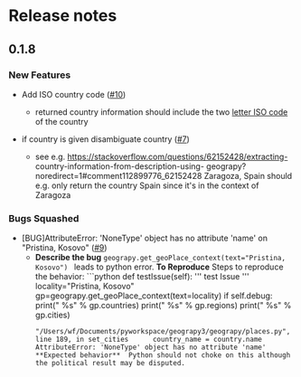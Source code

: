 # Release notes

<!-- do not remove -->

## 0.1.8

### New Features

- Add ISO country code ([#10](https://github.com/somnathrakshit/geograpy3/issues/10))
  - returned country information should include the two [letter ISO
    code](https://en.wikipedia.org/wiki/ISO_3166-1_alpha-2) of the
    country

- if country is given disambiguate country ([#7](https://github.com/somnathrakshit/geograpy3/issues/7))
  - see e.g. https://stackoverflow.com/questions/62152428/extracting-
    country-information-from-description-using-
    geograpy?noredirect=1#comment112899776_62152428    Zaragoza, Spain
    should e.g. only return the country Spain since it's in the
    context of Zaragoza

### Bugs Squashed

- [BUG]AttributeError: 'NoneType' object has no attribute 'name' on "Pristina, Kosovo" ([#9](https://github.com/somnathrakshit/geograpy3/issues/9))
  - **Describe the bug**  ```
    geograpy.get_geoPlace_context(text="Pristina, Kosovo")  ```  leads
    to python error.    **To Reproduce**  Steps to reproduce the
    behavior:  ```python  def testIssue(self):          '''
    test Issue          '''              locality="Pristina, Kosovo"
    gp=geograpy.get_geoPlace_context(text=locality)          if
    self.debug:              print("  %s" % gp.countries)
    print("  %s" % gp.regions)              print("  %s" % gp.cities)
    ```      File
    "/Users/wf/Documents/pyworkspace/geograpy3/geograpy/places.py",
    line 189, in set_cities      country_name = country.name
    AttributeError: 'NoneType' object has no attribute 'name'
    **Expected behavior**  Python should not choke on this although
    the political result may be disputed.

